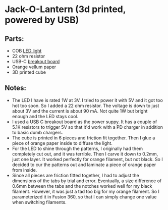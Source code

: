 # Jack-O-Lantern (3d printed, powered by USB)

## Parts:

* COB [LED light](https://www.aliexpress.us/item/3256807134620275.html?spm=a2g0o.order_list.order_list_main.80.6a891802asZcih&gatewayAdapt=glo2usa)
* 22 ohm resistor
* USB-C [breakout board](https://www.amazon.com/dp/B0F2S1K5X8?ref=ppx_yo2ov_dt_b_fed_asin_title)
* Orange vellum paper
* 3D printed cube

## Notes:
* The LED I have is rated 1W at 3V. I tried to power it with 5V and it got too hot too soon. So I added a 22 ohm resistor. The voltage is down to just about 3V and the current is about 90 mA. Not quite 1W but bright enough and the LED stays cool.
* I used a USB C breakout board as the power suppy. It has a couple of 5.1K resistors to trigger 5V so that it'd work with a PD charger in addition to basic dumb chargers.
* The cube is printed in 6 pieces and friction fit together. Then I glue a piece of orange paper inside to diffuse the light.
* For the LED to shine through the patterns, I originally had them completely cut out, and it was terrible. Then I carve it down to 0.2mm, just one layer. It worked perfectly for orange filament, but not black. So I decided to cur the patterns out and laminate a piece of orange paper from inside.
* Since all pieces are friction fitted together, I had to adjust the dimensions of the tabs by trial and error. Eventually, a size difference of 0.6mm between the tabs and the notches worked well for my black filament. However, it was just a tad too big for my orange filament. So I parameterized it in Fusion 360, so that I can simply change one value when switching filaments.
